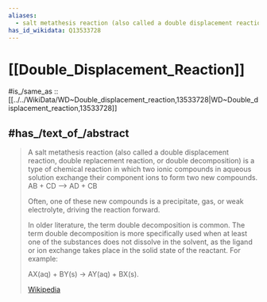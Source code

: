 ```yaml
---
aliases:
  - salt metathesis reaction (also called a double displacement reaction, double replacement reaction, or double decomposition
has_id_wikidata: Q13533728
---
```


# [[Double_Displacement_Reaction]] 

#is_/same_as :: [[../../WikiData/WD~Double_displacement_reaction,13533728|WD~Double_displacement_reaction,13533728]] 

## #has_/text_of_/abstract 

> A salt metathesis reaction (also called a double displacement reaction, double replacement reaction, or double decomposition) is a type of chemical reaction 
> in which two ionic compounds in aqueous solution 
> exchange their component ions to form two new compounds. 
> AB + CD ⟶ AD + CB
> 
> Often, one of these new compounds is a precipitate, gas, or weak electrolyte, 
> driving the reaction forward.
>
> In older literature, the term double decomposition is common. The term double decomposition is more specifically used when at least one of the substances does not dissolve in the solvent, as the ligand or ion exchange takes place in the solid state of the reactant. For example:
>
> AX(aq) + BY(s) → AY(aq) + BX(s).
>
> [Wikipedia](https://en.wikipedia.org/wiki/Salt%20metathesis%20reaction) 

